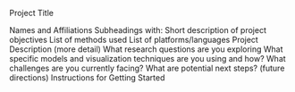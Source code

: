 Project Title

Names and Affiliations
Subheadings with:
Short description of project objectives
List of methods used
List of platforms/languages
Project Description (more detail)
What research questions are you exploring
What specific models and visualization techniques are you using and how?
What challenges are you currently facing?
What are potential next steps? (future directions)
Instructions for Getting Started
